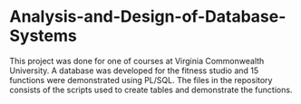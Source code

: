 # Analysis-and-Design-of-Database-Systems
This project was done for one of courses at Virginia Commonwealth University. A database was developed for the fitness studio and 15 functions were demonstrated using PL/SQL. The files in the repository consists of the scripts used to create tables and demonstrate the functions. 

